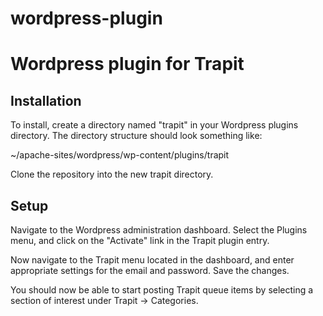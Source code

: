 # wordpress-plugin
Wordpress plugin for Trapit
===========================

Installation
------------
To install, create a directory named "trapit" in your Wordpress plugins directory.
The directory structure should look something like:

~/apache-sites/wordpress/wp-content/plugins/trapit

Clone the repository into the new trapit directory.

Setup
-----
Navigate to the Wordpress administration dashboard.
Select the Plugins menu, and click on the "Activate" link in the Trapit plugin entry.

Now navigate to the Trapit menu located in the dashboard, and enter appropriate settings for the email and password.
Save the changes.

You should now be able to start posting Trapit queue items by selecting a section of interest under Trapit -> Categories.
